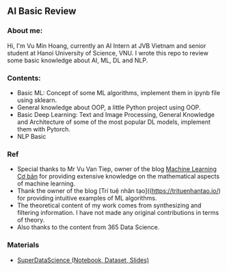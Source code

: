## AI Basic Review


### About me:
Hi, I'm Vu Min Hoang, currently an AI Intern at JVB Vietnam and senior student at Hanoi University of Science, VNU. I wrote this repo to review some basic knowledge about AI, ML, DL and NLP. 

### Contents:
-  Basic ML: Concept of some ML algorithms, implement them in ipynb file using sklearn.
-  General knowledge about OOP, a little Python project using OOP.
-  Basic Deep Learning: Text and Image Processing, General Knowledge and Architecture of some of the most popular DL models, implement them with Pytorch.
-  NLP Basic


### Ref
-  Special thanks to Mr Vu Van Tiep, owner of the blog [Machine Learning Cơ bản](https://machinelearningcoban.com/) for providing extensive knowledge on the mathematical aspects of machine learning.
-  Thank the owner of the blog [Trí tuệ nhân tạo]((https://trituenhantao.io/) for providing intuitive examples of ML algorithms.
-  The theoretical content of my work comes from synthesizing and filtering information. I have not made any original contributions in terms of theory.
- Also thanks to the content from 365 Data Science. 

### Materials
-  [SuperDataScience (Notebook, Dataset, Slides)](https://www.superdatascience.com/pages/machine-learning)
